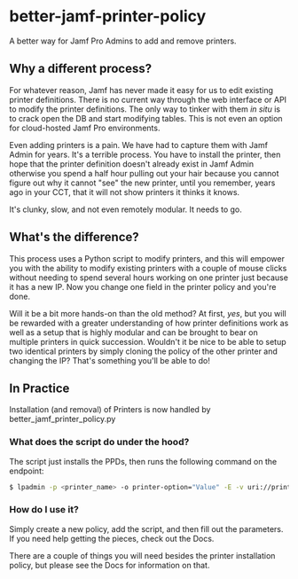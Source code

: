 # better-jamf-printer-policy
A better way for Jamf Pro Admins to add and remove printers.

## Why a different process?
For whatever reason, Jamf has never made it easy for us to edit existing printer definitions. There is no current way through the web interface or API to modify the printer definitions. The only way to tinker with them *in situ* is to crack open the DB and start modifying tables. This is not even an option for cloud-hosted Jamf Pro environments.

Even adding printers is a pain. We have had to capture them with Jamf Admin for years. It's a terrible process. You have to install the printer, then hope that the printer definition doesn't already exist in Jamf Admin otherwise you spend a half hour pulling out your hair because you cannot figure out why it cannot "see" the new printer, until you remember, years ago in your CCT, that it will not show printers it thinks it knows.

It's clunky, slow, and not even remotely modular. It needs to go.

## What's the difference?
This process uses a Python script to modify printers, and this will empower you with the ability to modify existing printers with a couple of mouse clicks without needing to spend several hours working on one printer just because it has a new IP. Now you change one field in the printer policy and you're done.

Will it be a bit more hands-on than the old method? At first, *yes*, but you will be rewarded with a greater understanding of how printer definitions work as well as a setup that is highly modular and can be brought to bear on multiple printers in quick succession. Wouldn't it be nice to be able to setup two identical printers by simply cloning the policy of the other printer and changing the IP? That's something you'll be able to do!

## In Practice
Installation (and removal) of Printers is now handled by better_jamf_printer_policy.py

### What does the script do under the hood?
The script just installs the PPDs, then runs the following command on the endpoint:

```bash
$ lpadmin -p <printer_name> -o printer-option="Value" -E -v uri://printer_address/queue_name -P '/Library/Printers/PPDs/Contents/Resources/Some Printer Model 5000.gz' -D "Printer Description"
```

### How do I use it?

Simply create a new policy, add the script, and then fill out the parameters. If you need help getting the pieces, check out the Docs.

There are a couple of things you will need besides the printer installation policy, but please see the Docs for information on that.
